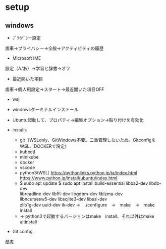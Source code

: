 # setup

## windows

- ﾌﾟﾗｲﾊﾞｼー設定

歯車→プライバシー→全般→アクティビティの履歴

- Microsoft IME

設定（A/あ）→学習と辞書→オフ

- 最近開いた項目

歯車→個人用設定→スタート→最近開いた項目OFF

- wsl

- windowsターミナルインストール

- Ubuntu起動して、プロパティ→編集オプション→貼り付けを有効化

- installs

  - git（WSLonly、GitWindows不要。二重管理しないため。GitconfigをWSL、DOCKERで設定）
  - kubectl
  - minikube
  - docker
  - vscode
  - python3(WSL) https://pythonlinks.python.jp/ja/index.html https://www.python.jp/install/ubuntu/index.html
  - $ sudo apt update
$ sudo apt install build-essential libbz2-dev libdb-dev \
  libreadline-dev libffi-dev libgdbm-dev liblzma-dev \
  libncursesw5-dev libsqlite3-dev libssl-dev \
  zlib1g-dev uuid-dev tk-dev
  →　./configure　→　make　→　make　install
  - -> python3で起動するバージョンはmake　install、それ以外はmake　altinstall

- Git config

[参考](https://blog.katsubemakito.net/git/git-config-1st)
